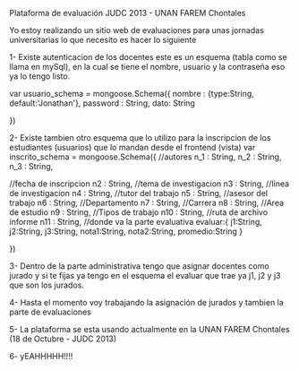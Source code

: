﻿Plataforma de evaluación JUDC 2013 - UNAN FAREM Chontales

Yo estoy realizando un sitio web de evaluaciones para unas jornadas universitarias lo que necesito es hacer lo siguiente

1- Existe autenticacion de los docentes este es un esquema (tabla como se llama en mySql), en la cual se tiene el nombre, usuario y la contraseña eso ya lo tengo listo.

var usuario_schema = mongoose.Schema({ nombre : {type:String, default:'Jonathan'}, password : String, dato: String

})

2- Existe tambien otro esquema que lo utilizo para la inscripcion de los estudiantes (usuarios) que lo mandan desde el frontend (vista) var inscrito_schema = mongoose.Schema({ //autores n_1 : String, n_2 : String, n_3 : String,

//fecha de inscripcion n2 : String, //tema de investigacion n3 : String, //linea de investigacion n4 : String, //tutor del trabajo n5 : String, //asesor del trabajo n6 : String, //Departamento n7 : String, //Carrera n8 : String, //Area de estudio n9 : String, //Tipos de trabajo n10 : String, //ruta de archivo informe n11 : String, //donde va la parte evaluativa evaluar:{ j1:String, j2:String, j3:String, nota1:String, nota2:String, promedio:String }

})

3- Dentro de la parte administrativa tengo que asignar docentes como jurado y si te fijas ya tengo en el esquema el evaluar que trae ya j1, j2 y j3 que son los jurados.

4- Hasta el momento voy trabajando la asignación de jurados y tambien la parte de evaluaciones

5- La plataforma se esta usando actualmente en la UNAN FAREM Chontales (18 de Octubre - JUDC 2013)

6- yEAHHHHH!!!!